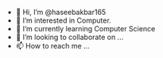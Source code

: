 - 👋 Hi, I’m @haseebakbar165
- 👀 I’m interested in Computer.
- 🌱 I’m currently learning Computer Science
- 💞️ I’m looking to collaborate on ...
- 📫 How to reach me ...

<!---
haseebakbar165/haseebakbar165 is a ✨ special ✨ repository because its `README.md` (this file) appears on your GitHub profile.
You can click the Preview link to take a look at your changes.
--->
